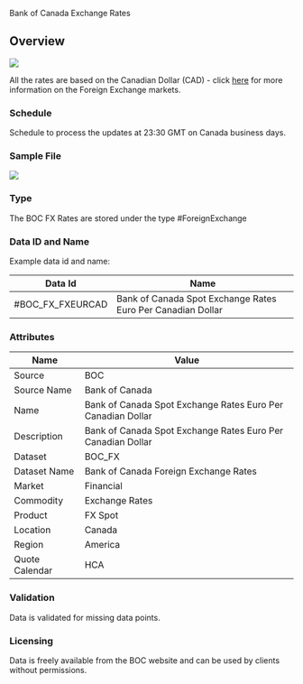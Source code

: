 Bank of Canada Exchange Rates

## Overview

![](/img/data/boc.png)

All the rates are based on the Canadian Dollar (CAD) - click [here](/docs/data/fx) for more information on the Foreign Exchange markets.


### Schedule

Schedule to process the updates at 23:30 GMT on Canada business days.

### Sample File

![](/attachments/216367259/229572776.png)

### Type

The BOC FX Rates are stored under the type #ForeignExchange

### Data ID and Name

Example data id and name:

|Data Id|Name|
|-|-|
|#BOC\_FX\_FXEURCAD|Bank of Canada Spot Exchange Rates Euro Per Canadian Dollar|

### Attributes

|Name|Value|
|-|-|
|Source|BOC|
|Source Name|Bank of Canada|
|Name|Bank of Canada Spot Exchange Rates Euro Per Canadian Dollar|
|Description|Bank of Canada Spot Exchange Rates Euro Per Canadian Dollar|
|Dataset|BOC_FX|
|Dataset Name|Bank of Canada Foreign Exchange Rates|
|Market|Financial|
|Commodity|Exchange Rates|
|Product|FX Spot|
|Location|Canada|
|Region|America|
|Quote Calendar|HCA|

### Validation

Data is validated for missing data points.

### Licensing

Data is freely available from the BOC website and can be used by clients without permissions.


